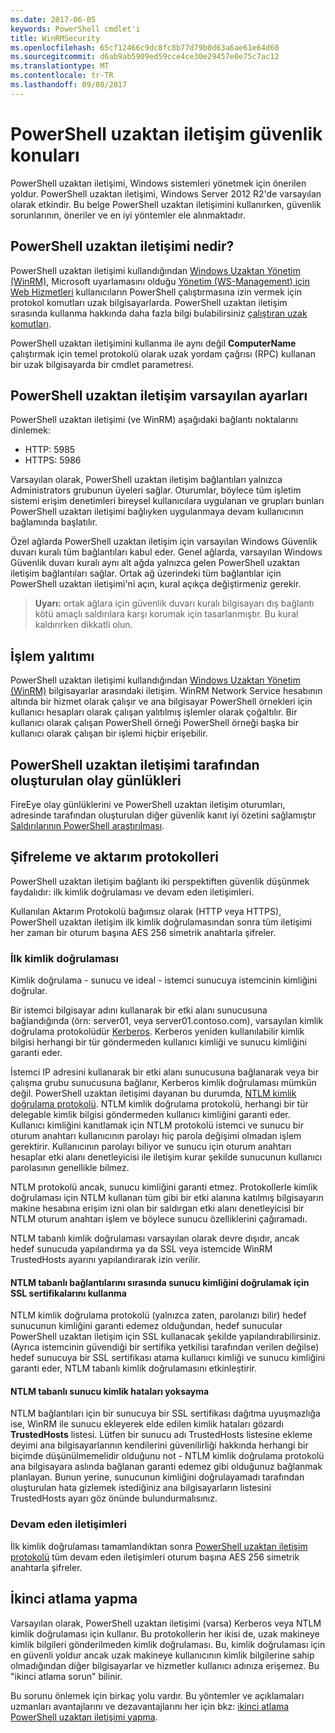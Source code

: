 ```yaml
---
ms.date: 2017-06-05
keywords: PowerShell cmdlet'i
title: WinRMSecurity
ms.openlocfilehash: 65cf12466c9dc8fc8b77d79b0d63a6ae61e64d60
ms.sourcegitcommit: d6ab9ab5909ed59cce4ce30e29457e0e75c7ac12
ms.translationtype: MT
ms.contentlocale: tr-TR
ms.lasthandoff: 09/08/2017
---
```

# <a name="powershell-remoting-security-considerations"></a>PowerShell uzaktan iletişim güvenlik konuları

PowerShell uzaktan iletişimi, Windows sistemleri yönetmek için önerilen yoldur. PowerShell uzaktan iletişimi, Windows Server 2012 R2'de varsayılan olarak etkindir. Bu belge PowerShell uzaktan iletişimini kullanırken, güvenlik sorunlarının, öneriler ve en iyi yöntemler ele alınmaktadır.

## <a name="what-is-powershell-remoting"></a>PowerShell uzaktan iletişimi nedir?

PowerShell uzaktan iletişimi kullandığından [Windows Uzaktan Yönetim (WinRM)](https://msdn.microsoft.com/en-us/library/windows/desktop/aa384426.aspx), Microsoft uyarlamasını olduğu [Yönetim (WS-Management) için Web Hizmetleri](http://www.dmtf.org/sites/default/files/standards/documents/DSP0226_1.2.0.pdf) kullanıcıların PowerShell çalıştırmasına izin vermek için protokol komutları uzak bilgisayarlarda. PowerShell uzaktan iletişim sırasında kullanma hakkında daha fazla bilgi bulabilirsiniz [çalıştıran uzak komutları](https://technet.microsoft.com/en-us/library/dd819505.aspx).

PowerShell uzaktan iletişimini kullanma ile aynı değil **ComputerName** çalıştırmak için temel protokolü olarak uzak yordam çağrısı (RPC) kullanan bir uzak bilgisayarda bir cmdlet parametresi.

## <a name="powershell-remoting-default-settings"></a>PowerShell uzaktan iletişim varsayılan ayarları

PowerShell uzaktan iletişimi (ve WinRM) aşağıdaki bağlantı noktalarını dinlemek:

- HTTP: 5985
- HTTPS: 5986

Varsayılan olarak, PowerShell uzaktan iletişim bağlantıları yalnızca Administrators grubunun üyeleri sağlar. Oturumlar, böylece tüm işletim sistemi erişim denetimleri bireysel kullanıcılara uygulanan ve grupları bunları PowerShell uzaktan iletişimi bağlıyken uygulanmaya devam kullanıcının bağlamında başlatılır.

Özel ağlarda PowerShell uzaktan iletişim için varsayılan Windows Güvenlik duvarı kuralı tüm bağlantıları kabul eder. Genel ağlarda, varsayılan Windows Güvenlik duvarı kuralı aynı alt ağda yalnızca gelen PowerShell uzaktan iletişim bağlantıları sağlar. Ortak ağ üzerindeki tüm bağlantılar için PowerShell uzaktan iletişimi'ni açın, kural açıkça değiştirmeniz gerekir.

>**Uyarı:** ortak ağlara için güvenlik duvarı kuralı bilgisayarı dış bağlantı kötü amaçlı saldırılara karşı korumak için tasarlanmıştır. Bu kural kaldırırken dikkatli olun.

## <a name="process-isolation"></a>İşlem yalıtımı

PowerShell uzaktan iletişimi kullandığından [Windows Uzaktan Yönetim (WinRM)](https://msdn.microsoft.com/en-us/library/windows/desktop/aa384426) bilgisayarlar arasındaki iletişim. WinRM Network Service hesabının altında bir hizmet olarak çalışır ve ana bilgisayar PowerShell örnekleri için kullanıcı hesapları olarak çalışan yalıtılmış işlemler olarak çoğaltılır. Bir kullanıcı olarak çalışan PowerShell örneği PowerShell örneği başka bir kullanıcı olarak çalışan bir işlemi hiçbir erişebilir.

## <a name="event-logs-generated-by-powershell-remoting"></a>PowerShell uzaktan iletişimi tarafından oluşturulan olay günlükleri

FireEye olay günlüklerini ve PowerShell uzaktan iletişim oturumları, adresinde tarafından oluşturulan diğer güvenlik kanıt iyi özetini sağlamıştır  
[Saldırılarının PowerShell araştırılması](https://www.fireeye.com/content/dam/fireeye-www/global/en/solutions/pdfs/wp-lazanciyan-investigating-powershell-attacks.pdf).

## <a name="encryption-and-transport-protocols"></a>Şifreleme ve aktarım protokolleri

PowerShell uzaktan iletişim bağlantı iki perspektiften güvenlik düşünmek faydalıdır: ilk kimlik doğrulaması ve devam eden iletişimleri. 

Kullanılan Aktarım Protokolü bağımsız olarak (HTTP veya HTTPS), PowerShell uzaktan iletişim ilk kimlik doğrulamasından sonra tüm iletişimi her zaman bir oturum başına AES 256 simetrik anahtarla şifreler.
    
### <a name="initial-authentication"></a>İlk kimlik doğrulaması

Kimlik doğrulama - sunucu ve ideal - istemci sunucuya istemcinin kimliğini doğrular.
    
Bir istemci bilgisayar adını kullanarak bir etki alanı sunucusuna bağlandığında (örn: server01, veya server01.contoso.com), varsayılan kimlik doğrulama protokolüdür [Kerberos](https://msdn.microsoft.com/en-us/library/windows/desktop/aa378747.aspx).
Kerberos yeniden kullanılabilir kimlik bilgisi herhangi bir tür göndermeden kullanıcı kimliği ve sunucu kimliğini garanti eder.

İstemci IP adresini kullanarak bir etki alanı sunucusuna bağlanarak veya bir çalışma grubu sunucusuna bağlanır, Kerberos kimlik doğrulaması mümkün değil. PowerShell uzaktan iletişimi dayanan bu durumda, [NTLM kimlik doğrulama protokolü](https://msdn.microsoft.com/en-us/library/windows/desktop/aa378749.aspx). NTLM kimlik doğrulama protokolü, herhangi bir tür delegable kimlik bilgisi göndermeden kullanıcı kimliğini garanti eder. Kullanıcı kimliğini kanıtlamak için NTLM protokolü istemci ve sunucu bir oturum anahtarı kullanıcının parolayı hiç parola değişimi olmadan işlem gerektirir. Kullanıcının parolayı biliyor ve sunucu için oturum anahtarı hesaplar etki alanı denetleyicisi ile iletişim kurar şekilde sunucunun kullanıcı parolasının genellikle bilmez. 
      
NTLM protokolü ancak, sunucu kimliğini garanti etmez. Protokollerle kimlik doğrulaması için NTLM kullanan tüm gibi bir etki alanına katılmış bilgisayarın makine hesabına erişim izni olan bir saldırgan etki alanı denetleyicisi bir NTLM oturum anahtarı işlem ve böylece sunucu özelliklerini çağıramadı.

NTLM tabanlı kimlik doğrulaması varsayılan olarak devre dışıdır, ancak hedef sunucuda yapılandırma ya da SSL veya istemcide WinRM TrustedHosts ayarını yapılandırarak izin verilir.
    
#### <a name="using-ssl-certificates-to-validate-server-identity-during-ntlm-based-connections"></a>NTLM tabanlı bağlantılarını sırasında sunucu kimliğini doğrulamak için SSL sertifikalarını kullanma

NTLM kimlik doğrulama protokolü (yalnızca zaten, parolanızı bilir) hedef sunucunun kimliğini garanti edemez olduğundan, hedef sunucular PowerShell uzaktan iletişim için SSL kullanacak şekilde yapılandırabilirsiniz. (Ayrıca istemcinin güvendiği bir sertifika yetkilisi tarafından verilen değilse) hedef sunucuya bir SSL sertifikası atama kullanıcı kimliği ve sunucu kimliğini garanti eder, NTLM tabanlı kimlik doğrulamasını etkinleştirir.
    
#### <a name="ignoring-ntlm-based-server-identity-errors"></a>NTLM tabanlı sunucu kimlik hataları yoksayma
      
NTLM bağlantıları için bir sunucuya bir SSL sertifikası dağıtma uyuşmazlığa ise, WinRM ile sunucu ekleyerek elde edilen kimlik hataları gözardı **TrustedHosts** listesi. Lütfen bir sunucu adı TrustedHosts listesine ekleme deyimi ana bilgisayarlarının kendilerini güvenilirliği hakkında herhangi bir biçimde düşünülmemelidir olduğunu not - NTLM kimlik doğrulama protokolü ana bilgisayara aslında bağlanan garanti edemez gibi olduğunuz bağlanmak planlayan.
Bunun yerine, sunucunun kimliğini doğrulayamadı tarafından oluşturulan hata gizlemek istediğiniz ana bilgisayarların listesini TrustedHosts ayarı göz önünde bulundurmalısınız.
    
    
### <a name="ongoing-communication"></a>Devam eden iletişimleri

İlk kimlik doğrulaması tamamlandıktan sonra [PowerShell uzaktan iletişim protokolü](https://msdn.microsoft.com/en-us/library/dd357801.aspx) tüm devam eden iletişimleri oturum başına AES 256 simetrik anahtarla şifreler.  


## <a name="making-the-second-hop"></a>İkinci atlama yapma

Varsayılan olarak, PowerShell uzaktan iletişimi (varsa) Kerberos veya NTLM kimlik doğrulaması için kullanır. Bu protokollerin her ikisi de, uzak makineye kimlik bilgileri gönderilmeden kimlik doğrulaması.
Bu, kimlik doğrulaması için en güvenli yoldur ancak uzak makineye kullanıcının kimlik bilgilerine sahip olmadığından diğer bilgisayarlar ve hizmetler kullanıcı adınıza erişemez. Bu "ikinci atlama sorun" bilinir.

Bu sorunu önlemek için birkaç yolu vardır. Bu yöntemler ve açıklamaları uzmanları avantajlarını ve dezavantajlarını her için bkz: [ikinci atlama PowerShell uzaktan iletişimi yapma](PS-remoting-second-hop.md).










